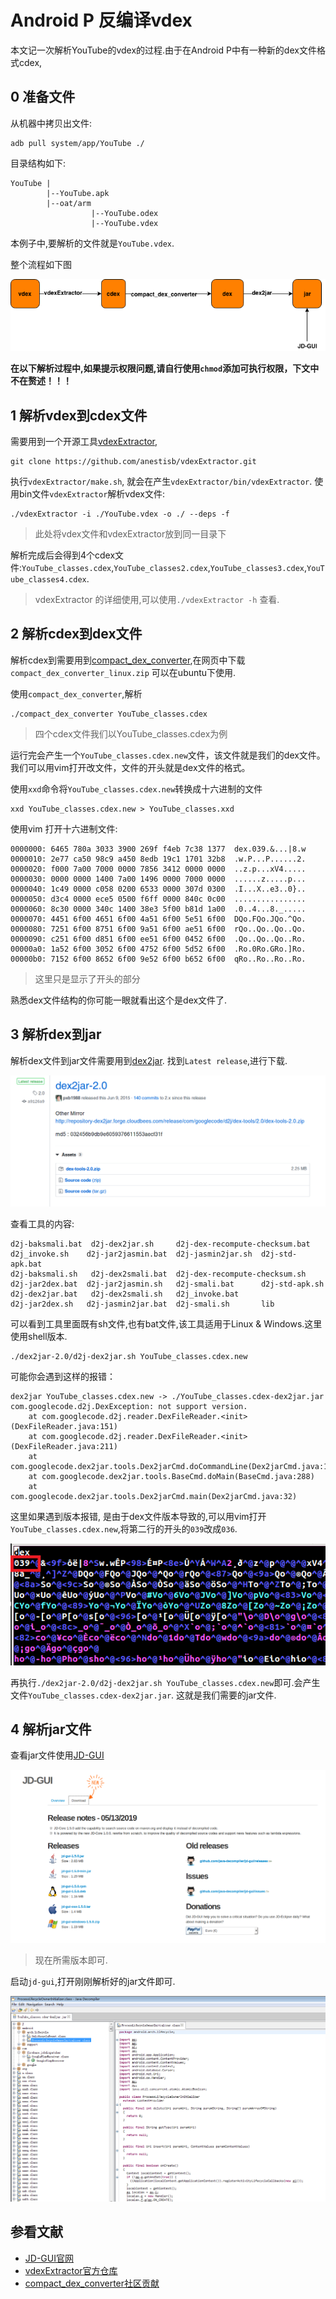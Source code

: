 # Android P 反编译vdex

本文记一次解析YouTube的vdex的过程.由于在Android P中有一种新的dex文件格式cdex,

## 0 准备文件
从机器中拷贝出文件:

```
adb pull system/app/YouTube ./
```

目录结构如下:

```
YouTube |
        |--YouTube.apk
        |--oat/arm
                  |--YouTube.odex
                  |--YouTube.vdex       
```
本例子中,要解析的文件就是`YouTube.vdex`.

整个流程如下图

![vdex](./vdex.png)

**在以下解析过程中,如果提示权限问题,请自行使用`chmod`添加可执行权限，下文中不在赘述！！！**

## 1 解析vdex到cdex文件

需要用到一个开源工具[vdexExtractor](https://github.com/anestisb/vdexExtractor),

```
git clone https://github.com/anestisb/vdexExtractor.git
```
执行`vdexExtractor/make.sh`, 就会在产生`vdexExtractor/bin/vdexExtractor`.
使用bin文件`vdexExtractor`解析vdex文件:

```
./vdexExtractor -i ./YouTube.vdex -o ./ --deps -f
```
> 此处将vdex文件和vdexExtractor放到同一目录下

解析完成后会得到4个cdex文件:`YouTube_classes.cdex`,`YouTube_classes2.cdex`,`YouTube_classes3.cdex`,`YouTube_classes4.cdex`.

> vdexExtractor 的详细使用,可以使用`./vdexExtractor -h` 查看.

## 2 解析cdex到dex文件
解析cdex到需要用到[compact_dex_converter](https://github.com/anestisb/vdexExtractor/issues/23),在网页中下载`compact_dex_converter_linux.zip`
可以在ubuntu下使用.

使用`compact_dex_converter`,解析
```
./compact_dex_converter YouTube_classes.cdex
```
> 四个cdex文件我们以YouTube_classes.cdex为例

运行完会产生一个`YouTube_classes.cdex.new`文件，该文件就是我们的dex文件。我们可以用vim打开改文件，文件的开头就是dex文件的格式。

使用`xxd`命令将`YouTube_classes.cdex.new`转换成十六进制的文件

```
xxd YouTube_classes.cdex.new > YouTube_classes.xxd
```
使用vim 打开十六进制文件:

```
0000000: 6465 780a 3033 3900 269f f4eb 7c38 1377  dex.039.&...|8.w
0000010: 2e77 ca50 98c9 a450 8edb 19c1 1701 32b8  .w.P...P......2.
0000020: f000 7a00 7000 0000 7856 3412 0000 0000  ..z.p...xV4.....
0000030: 0000 0000 1400 7a00 1496 0000 7000 0000  ......z.....p...
0000040: 1c49 0000 c058 0200 6533 0000 307d 0300  .I...X..e3..0}..
0000050: d3c4 0000 ece5 0500 f6ff 0000 840c 0c00  ................
0000060: 8c30 0000 340c 1400 38e3 5f00 b81d 1a00  .0..4...8._.....
0000070: 4451 6f00 4651 6f00 4a51 6f00 5e51 6f00  DQo.FQo.JQo.^Qo.
0000080: 7251 6f00 8751 6f00 9a51 6f00 ae51 6f00  rQo..Qo..Qo..Qo.
0000090: c251 6f00 d851 6f00 ee51 6f00 0452 6f00  .Qo..Qo..Qo..Ro.
00000a0: 1a52 6f00 3052 6f00 4752 6f00 5d52 6f00  .Ro.0Ro.GRo.]Ro.
00000b0: 7152 6f00 8652 6f00 9e52 6f00 b652 6f00  qRo..Ro..Ro..Ro.
```
> 这里只是显示了开头的部分

熟悉dex文件结构的你可能一眼就看出这个是dex文件了.

## 3 解析dex到jar
解析dex文件到jar文件需要用到[dex2jar](https://github.com/pxb1988/dex2jar/releases).
找到`Latest release`,进行下载.

![dex2jar_download.png](./dex2jar_download.png)

查看工具的内容:

```
d2j-baksmali.bat  d2j-dex2jar.sh     d2j-dex-recompute-checksum.bat  
d2j_invoke.sh    d2j-jar2jasmin.bat  d2j-jasmin2jar.sh  d2j-std-apk.bat
d2j-baksmali.sh   d2j-dex2smali.bat  d2j-dex-recompute-checksum.sh   
d2j-jar2dex.bat  d2j-jar2jasmin.sh   d2j-smali.bat      d2j-std-apk.sh
d2j-dex2jar.bat   d2j-dex2smali.sh   d2j_invoke.bat                  
d2j-jar2dex.sh   d2j-jasmin2jar.bat  d2j-smali.sh       lib
```

可以看到工具里面既有sh文件,也有bat文件,该工具适用于Linux & Windows.这里使用shell版本.

```
./dex2jar-2.0/d2j-dex2jar.sh YouTube_classes.cdex.new
```

可能你会遇到这样的报错：

```
dex2jar YouTube_classes.cdex.new -> ./YouTube_classes.cdex-dex2jar.jar
com.googlecode.d2j.DexException: not support version.
	at com.googlecode.d2j.reader.DexFileReader.<init>(DexFileReader.java:151)
	at com.googlecode.d2j.reader.DexFileReader.<init>(DexFileReader.java:211)
	at com.googlecode.dex2jar.tools.Dex2jarCmd.doCommandLine(Dex2jarCmd.java:104)
	at com.googlecode.dex2jar.tools.BaseCmd.doMain(BaseCmd.java:288)
	at com.googlecode.dex2jar.tools.Dex2jarCmd.main(Dex2jarCmd.java:32)
```

这里如果遇到版本报错, 是由于dex文件版本导致的,可以用vim打开`YouTube_classes.cdex.new`,将第二行的开头的`039`改成`036`.

![dex_version](./dex_version.png)

再执行`./dex2jar-2.0/d2j-dex2jar.sh YouTube_classes.cdex.new`即可.会产生文件`YouTube_classes.cdex-dex2jar.jar`.
这就是我们需要的jar文件.

## 4 解析jar文件
查看jar文件使用[JD-GUI](!http://jd.benow.ca/)

![GUI_download](./GUI_download.png)

> 现在所需版本即可.

启动`jd-gui`,打开刚刚解析好的jar文件即可.

![gui_open_file](./gui_open_file.png)

## 参看文献
- [JD-GUI官网](http://java-decompiler.github.io/)
- [vdexExtractor官方仓库](https://github.com/anestisb/vdexExtractor)
- [compact_dex_converter社区贡献](https://github.com/anestisb/vdexExtractor/issues/23)







